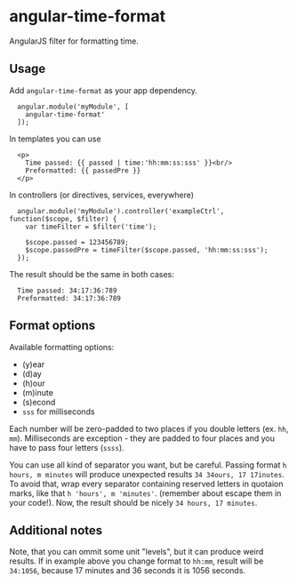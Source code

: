 angular-time-format
===================

AngularJS filter for formatting time.

## Usage ##
Add `angular-time-format` as your app dependency.

```
  angular.module('myModule', [
    angular-time-format'
  ]);
```

In templates you can use
```
  <p>
    Time passed: {{ passed | time:'hh:mm:ss:sss' }}<br/>
    Preformatted: {{ passedPre }}
  </p>
```

In controllers (or directives, services, everywhere)
```
  angular.module('myModule').controller('exampleCtrl', function($scope, $filter) {
    var timeFilter = $filter('time');
    
    $scope.passed = 123456789;
    $scope.passedPre = timeFilter($scope.passed, 'hh:mm:ss:sss');
  });
```

The result should be the same in both cases:
```
  Time passed: 34:17:36:789
  Preformatted: 34:17:36:789
```

## Format options ##
Available formatting options:
 * (y)ear
 * (d)ay
 * (h)our
 * (m)inute
 * (s)econd
 * `sss` for milliseconds

Each number will be zero-padded to two places if you double letters (ex. `hh`, `mm`). Milliseconds are exception - they are padded to four places and you have to pass four letters (`ssss`).

You can use all kind of separator you want, but be careful. Passing format `h hours, m minutes` will produce unexpected results `34 34ours, 17 17inutes`. To avoid that, wrap every separator containing reserved letters in quotaion marks, like that `h 'hours', m 'minutes'`. (remember about escape them in your code!). Now, the result should be nicely `34 hours, 17 minutes`.

## Additional notes ##
Note, that you can ommit some unit "levels", but it can produce weird results. If in example above you change format to `hh:mm`, result will be `34:1056`, because 17 minutes and 36 seconds it is 1056 seconds.
 
